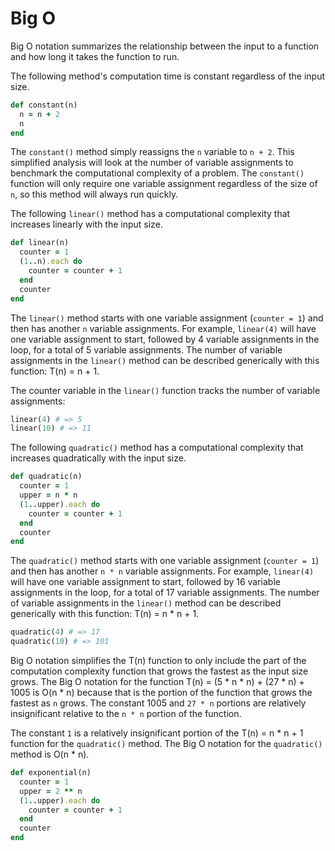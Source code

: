 # Big O

Big O notation summarizes the relationship between the input to a function and how long it takes the function to run.

The following method's computation time is constant regardless of the input size.

```ruby
def constant(n)
  n = n + 2
  n
end
```

The `constant()` method simply reassigns the `n` variable to `n + 2`.  This simplified analysis will look at the number of variable assignments to benchmark the computational complexity of a problem.  The `constant()` function will only require one variable assignment regardless of the size of `n`, so this method will always run quickly.

The following `linear()` method has a computational complexity that increases linearly with the input size.

```ruby
def linear(n)
  counter = 1
  (1..n).each do
    counter = counter + 1
  end
  counter
end
```

The `linear()` method starts with one variable assignment (`counter = 1`) and then has another `n` variable assignments.  For example, `linear(4)` will have one variable assignment to start, followed by 4 variable assignments in the loop, for a total of 5 variable assignments.  The number of variable assignments in the `linear()` method can be described generically with this function: T(n) = n + 1.

The counter variable in the `linear()` function tracks the number of variable assignments:

```ruby
linear(4) # => 5
linear(10) # => 11
```

The following `quadratic()` method has a computational complexity that increases quadratically with the input size.

```ruby
def quadratic(n)
  counter = 1
  upper = n * n
  (1..upper).each do
    counter = counter + 1
  end
  counter
end
```

The `quadratic()` method starts with one variable assignment (`counter = 1`) and then has another `n * n` variable assignments.  For example, `linear(4)` will have one variable assignment to start, followed by 16 variable assignments in the loop, for a total of 17 variable assignments.  The number of variable assignments in the `linear()` method can be described generically with this function: T(n) = n * n + 1.

```ruby
quadratic(4) # => 17
quadratic(10) # => 101
```

Big O notation simplifies the T(n) function to only include the part of the computation complexity function that grows the fastest as the input size grows.  The Big O notation for the function T(n) = (5 * n * n) + (27 * n) + 1005 is O(n * n) because that is the portion of the function that grows the fastest as `n` grows.  The constant 1005 and `27 * n` portions are relatively insignificant relative to the `n * n` portion of the function.

The constant `1` is a relatively insignificant portion of the T(n) = n * n + 1 function for the `quadratic()` method.  The Big O notation for the `quadratic()` method is O(n * n).


```ruby
def exponential(n)
  counter = 1
  upper = 2 ** n
  (1..upper).each do
    counter = counter + 1
  end
  counter
end
```

